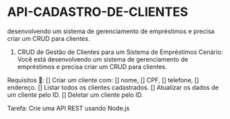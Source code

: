 # API-CADASTRO-DE-CLIENTES
 desenvolvendo um sistema de gerenciamento de empréstimos e precisa criar um CRUD para clientes.

1. CRUD de Gestão de Clientes para um Sistema de Empréstimos
Cenário: Você está desenvolvendo um sistema de gerenciamento de empréstimos e precisa criar um CRUD para clientes.

Requisitos 📃:
[] Criar um cliente com: 
    [] nome, 
    [] CPF, 
    [] telefone, 
    [] endereço.
[] Listar todos os clientes cadastrados.
[] Atualizar os dados de um cliente pelo ID.
[] Deletar um cliente pelo ID.

Tarefa:
Crie uma API REST usando Node.js 